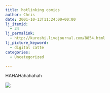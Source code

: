 ```yaml
---
title: hotlinking comics
author: Chris
date: 2001-10-13T11:24:00+00:00
lj_itemid:
  - 34
lj_permalink:
  - http://kuroshi.livejournal.com/8854.html
lj_picture_keyword:
  - digital catte
categories:
  - Uncategorized

---
```

HAHAHahahahah

<img src="https://i0.wp.com/www.bobandgeorge.com/OCWTSIFT/Archive/087.gif?w=840" data-recalc-dims="1" />
